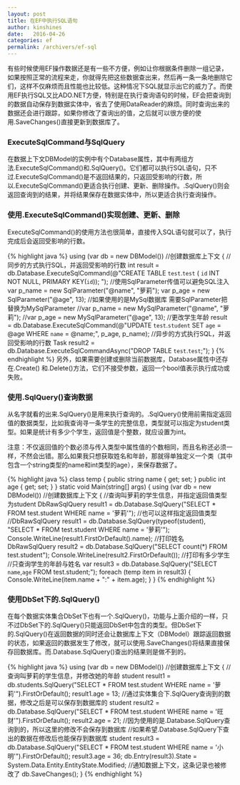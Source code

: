 ```yaml
---
layout: post
title: 在EF中执行SQL语句
author: kinshines
date:   2016-04-26
categories: ef
permalink: /archivers/ef-sql
---
```


<p class="lead">有些时候使用EF操作数据还是有一些不方便，例如让你根据条件删除一组记录，如果按照正常的流程来走，你就得先把这些数据查出来，然后再一条一条地删除它们，这样不仅麻烦而且性能也比较低。这种情况下SQL就显示出它的威力了。而使用EF执行SQL又比ADO.NET方便，特别是在执行查询语句的时候，EF会把查询到的数据自动保存到数据实体中，省去了使用DataReader的麻烦。同时查询出来的数据还会进行跟踪，如果你修改了查询出的值，之后就可以很方便的使用.SaveChanges()直接更新到数据库了。</p>

### ExecuteSqlCommand与SqlQuery
在数据上下文DBModel的实例中有个Database属性，其中有两组方法.ExecuteSqlCommand()和.SqlQuery()。它们都可以执行SQL语句，只不过.ExecuteSqlCommand()是不返回结果的，只返回受影响的行数，所以.ExecuteSqlCommand()更适合执行创建、更新、删除操作。.SqlQuery()则会返回查询到的结果，并将结果保存在数据实体中，所以更适合执行查询操作。

### 使用.ExecuteSqlCommand()实现创建、更新、删除
ExecuteSqlCommand()的使用方法也很简单，直接传入SQL语句就可以了，执行完成后会返回受影响的行数。

{% highlight java %}
using (var db = new DBModel()) //创建数据库上下文
{
//同步的方式执行SQL，并返回受影响的行数
int result = db.Database.ExecuteSqlCommand(@"CREATE TABLE `test`.`test` (
`id` INT NOT NULL,
PRIMARY KEY(`id`)); ");
//使用SqlParameter传值可以避免SQL注入
var p_name = new SqlParameter("@name", "萝莉");
var p_age = new SqlParameter("@age", 13);
//如果使用的是MySql数据库 需要SqlParameter把替换为MySqlParameter
//var p_name = new MySqlParameter("@name", "萝莉");
//var p_age = new MySqlParameter("@age", 13);
//更改学生年龄
result = db.Database.ExecuteSqlCommand(@"UPDATE `test`.`student`
SET `age` = @age
WHERE `name` = @name;", p_age, p_name);
//异步的方式执行SQL，并返回受影响的行数
Task<int> result2 = db.Database.ExecuteSqlCommandAsync("DROP TABLE `test`.`test`;");
}
{% endhighlight %}
另外，如果需要创建或删除当前数据库，Database属性中还存在.Create() 和.Delete()方法，它们不接受参数，返回一个bool值表示执行成功或失败。

### 使用.SqlQuery()查询数据
从名字就看的出来.SqlQuery()是用来执行查询的。.SqlQuery()使用前需指定返回值的数据类型，比如我查询寻一条学生的完整信息，类型就可以指定为student类型。如果是统计有多少个学生，返回值是个整数，就应设置为int。

注意：不仅返回值的个数必须与传入类型中属性值的个数相同，而且名称还必须一样，不然会出错。那么如果我只想获取姓名和年龄，那就得单独定义一个类（其中包含一个string类型的name和int类型的age），来保存数据了。

{% highlight java %}
class temp
{
public string name { get; set; }
public int age { get; set; }
}
static void Main(string[] args)
{
using (var db = new DBModel()) //创建数据库上下文
{
//查询叫萝莉的学生信息，并指定返回值类型为student
DbRawSqlQuery<student> result1 = db.Database.SqlQuery<student>("SELECT * FROM test.student WHERE name = '萝莉'");
//也可以这样指定返回值类型
//DbRawSqlQuery result1 = db.Database.SqlQuery(typeof(student), "SELECT * FROM test.student WHERE name = '萝莉'");
Console.WriteLine(result1.FirstOrDefault().name); //打印姓名
DbRawSqlQuery<int> result2 = db.Database.SqlQuery<int>("SELECT count(*) FROM test.student");
Console.WriteLine(result2.FirstOrDefault()); //打印有多少学生
//只查询学生的年龄与姓名
var result3 = db.Database.SqlQuery<temp>("SELECT `name`,`age` FROM test.student;");
foreach (temp item in result3)
{
Console.WriteLine(item.name + ":" + item.age);
}
}
{% endhighlight %}

### 使用DbSet<T>下的.SqlQuery()
在每个数据实体集合DbSet<T>下也有一个.SqlQuery()，功能与上面介绍的一样，只不过DbSet<T>下的.SqlQuery()只能返回DbSet<T>中包含的类型。但DbSet<T>下的.SqlQuery()在返回数据的同时还会让数据库上下文（DBModel）跟踪返回数据的状态，如果返回的数据发生了修改，就可以使用.SaveChanges()将结果直接保存回数据库。而.Database.SqlQuery()查出的结果则是做不到的。

{% highlight java %}
using (var db = new DBModel()) //创建数据库上下文
{
//查询叫萝莉的学生信息，并修改她的年龄
student result1 = db.students.SqlQuery("SELECT * FROM test.student WHERE name = '萝莉'").FirstOrDefault();
result1.age = 13; //通过实体集合下.SqlQuery查询到的数据，修改之后是可以保存到数据库的
student result2 = db.Database.SqlQuery<student>("SELECT * FROM test.student WHERE name = '旺财'").FirstOrDefault();
result2.age = 21; //因为使用的是.Database.SqlQuery查询到的，所以这里的修改不会保存到数据库
//如果希望.Database.SqlQuery下查出的数据在修改后也能保存到数据库
student result3 = db.Database.SqlQuery<student>("SELECT * FROM test.student WHERE name = '小明'").FirstOrDefault();
result3.age = 36;
db.Entry<student>(result3).State = System.Data.Entity.EntityState.Modified; //通知数据上下文，这条记录也被修改了
db.SaveChanges();
}
{% endhighlight %}